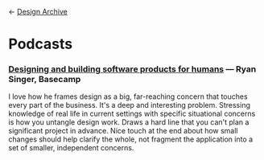 &larr; [Design Archive](https://github.com/danritz/design-archive/blob/master/README.md)

# Podcasts

### [Designing and building software products for humans](https://www.breaker.audio/laroche-dot-fm-podcast/e/30739854) — Ryan Singer, Basecamp

I love how he frames design as a big, far-reaching concern that touches every part of the business. It's a deep and interesting problem. Stressing knowledge of real life in current settings with specific situational concerns is how you untangle design work. Draws a hard line that you can't plan a significant project in advance. Nice touch at the end about how small changes should help clarify the whole, not fragment the application into a set of smaller, independent concerns.

